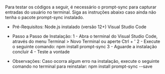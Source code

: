 Para testar os códigos a seguir, é necessário o prompt-sync para capturar entradas do usuário no terminal. Siga as instruções abaixo caso ainda não tenha o pacote prompt-sync instalado.

* Pré-Requisitos:
Node.js instalado (versão 12+)
Visual Studio Code

* Passo a Passo de Instalação:
1 - Abra o terminal do Visual Studio Code, através do menu Terminal > Novo Terminal ou aperte Ctrl + '
2 - Execute o seguinte comando: npm install prompt-sync
3 - Aguarde a instalação concluir
4 - Teste a vontade

* Observações:
Caso ocorra algum erro na instalação, execute o seguinte comando no terminal para reinstalar: npm install prompt-sync --save
